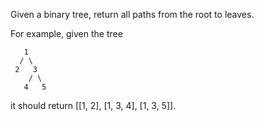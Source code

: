 Given a binary tree, return all paths from the root to leaves.

For example, given the tree

```
   1
  / \
 2   3
    / \
   4   5

```
it should return [[1, 2], [1, 3, 4], [1, 3, 5]].